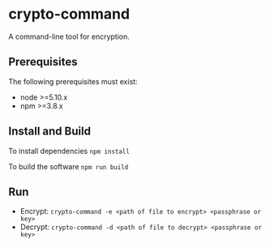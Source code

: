 # crypto-command
A command-line tool for encryption.

## Prerequisites
The following prerequisites must exist:
- node >=5.10.x
- npm >=3.8.x

## Install and Build
To install dependencies
`npm install`

To build the software
`npm run build`

## Run
- Encrypt: `crypto-command -e <path of file to encrypt> <passphrase or key>`
- Decrypt: `crypto-command -d <path of file to decrypt> <passphrase or key>`
